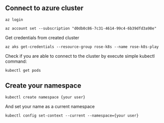 
## Connect to azure cluster

```
az login 

az account set --subscription "d0db0c86-7c31-4614-99c4-6b39dfd3a98e"
```

Get credentials from created cluster

```
az aks get-credentials --resource-group rose-k8s --name rose-k8s-play
```

Check if you are able to connect to the cluster by execute simple kubectl command:

```
kubectl get pods
```

## Create your namespace

```
kubectl create namespace {your user}
```

And set your name as a current namespace

```
kubectl config set-context --current --namespace={your user}
```
